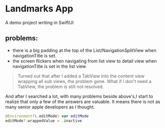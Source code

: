 #  Landmarks App

A demo project writing in SwiftUI



## problems:

- there is a big padding at the top of the List/NavigationSplitView when navigationTitle is set.
- the screen flickers when navigating from list view to detail view when navigationTitle is set in the list view.

> Turned out that after I added a TabView into the content view wrapping all sub views, the problem gone.
> What if I don't need a TabView, the problem is still not resolved.

And after I searched a lot, with many problems beside above's,I start to realize that only a few of the answers are valuable. It means there is not as many senior apple developers as I thought.


```swift
@Environment(\.editMode) var editMode
editMode?.wrappedValue = .inactive
```
